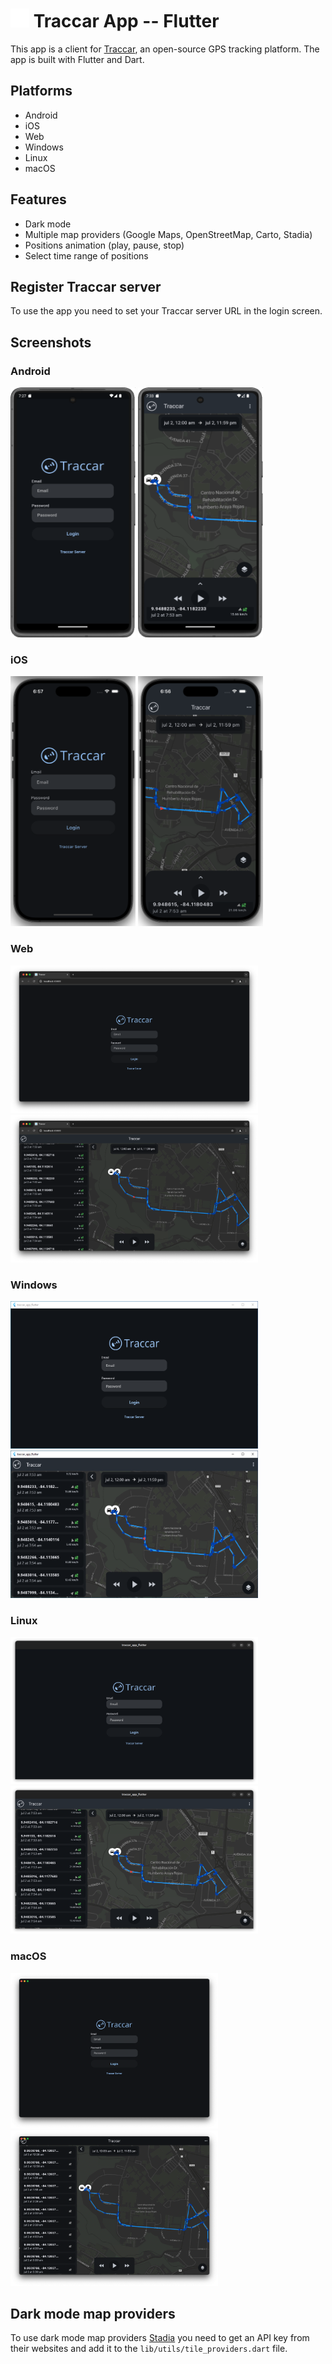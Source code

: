 # <img src="./assets/logo.png" width="30" height="30" /> Traccar App -- Flutter

This app is a client for [Traccar](https://www.traccar.org/), an open-source GPS tracking platform. The app is built with Flutter and Dart.

## Platforms
* Android
* iOS
* Web
* Windows
* Linux
* macOS

## Features
* Dark mode
* Multiple map providers (Google Maps, OpenStreetMap, Carto, Stadia)
* Positions animation (play, pause, stop)
* Select time range of positions

## Register Traccar server
To use the app you need to set your Traccar server URL in the login screen.

## Screenshots
### Android
<img src="./screenshots/Android_login.png" width="200" height="400" /> <img src="./screenshots/Android_home.png" width="200" height="400" />

### iOS
<img src="./screenshots/iOS_login.png" width="200" height="400" /> <img src="./screenshots/iOS_home.png" width="200" height="400" />

### Web
<img src="./screenshots/Web_login.png" width="396" height="236" /> <img src="./screenshots/Web_home.png" width="396" height="236" />

### Windows
<img src="./screenshots/Windows_login.png" width="396" height="236" /> <img src="./screenshots/Windows_home.png" width="396" height="236" />

### Linux
<img src="./screenshots/Linux_login.png" width="396" height="236" /> <img src="./screenshots/Linux_home.png" width="396" height="236" />

### macOS
<img src="./screenshots/macOS_login.png" width="332" height="249" /> <img src="./screenshots/macOS_home.png" width="332" height="249" />

## Dark mode map providers
To use dark mode map providers [Stadia](https://stadiamaps.com/) you need to get an API key from their websites and add it to the `lib/utils/tile_providers.dart` file.